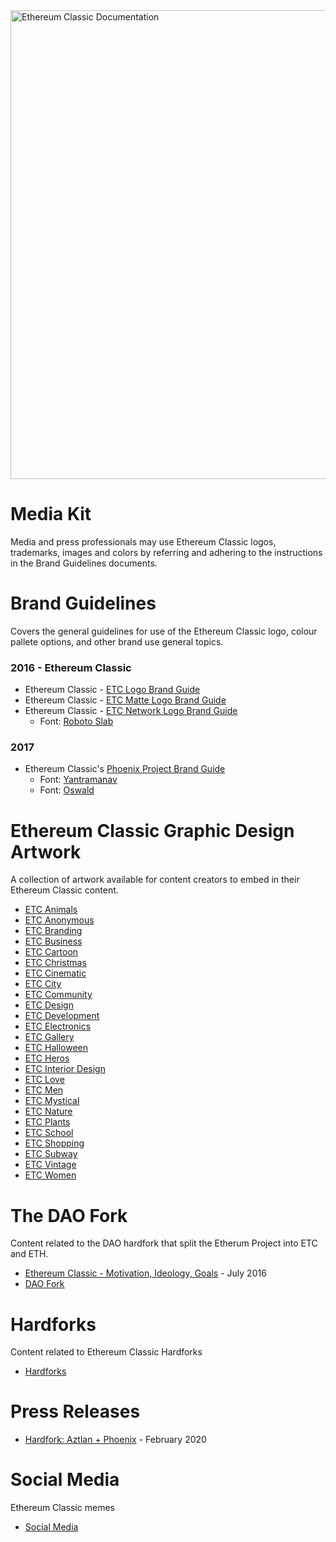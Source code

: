 <div>
  <img src="./Logo_ETC_Network_Documentation/etc_network_logo_white_documentation.png" alt="Ethereum Classic Documentation" width="750"/>
  </div>

# Media Kit

Media and press professionals may use Ethereum Classic logos, trademarks, images and colors by referring and adhering to the instructions in the Brand Guidelines documents.

# Brand Guidelines
Covers the general guidelines for use of the Ethereum Classic logo, colour pallete options, and other brand use general topics.

### 2016 - Ethereum Classic
- Ethereum Classic - [ETC Logo Brand Guide](./Brand_Guidelines/2016_etc_logo_brand_guide.pdf)
- Ethereum Classic - [ETC Matte Logo Brand Guide](./Brand_Guidelines/2016_etc_matte_logo_brand_guide.pdf)
- Ethereum Classic - [ETC Network Logo Brand Guide](./Brand_Guidelines/2016_etc_network_logo_brand_guide.pdf)
  - Font: [Roboto Slab](https://fonts.google.com/specimen/Roboto+Slab)
### 2017
- Ethereum Classic's [Phoenix Project Brand Guide](./Brand_Guidelines/2017_etc_phoenix_project_brand_guide.pdf)
  - Font: [Yantramanav](https://fonts.google.com/specimen/Yantramanav?selection.family=Yantramanav)
  - Font: [Oswald](https://fonts.google.com/specimen/Oswald?selection.family=Oswald)


# Ethereum Classic Graphic Design Artwork
A collection of artwork available for content creators to embed in their Ethereum Classic content.
- [ETC Animals](./Graphic_Design/ETC_Animals/)
- [ETC Anonymous](./Graphic_Design/ETC_Anonymous/)
- [ETC Branding](./Graphic_Design/ETC_Branding/)
- [ETC Business](./Graphic_Design/ETC_Business/)
- [ETC Cartoon](./Graphic_Design/ETC_Cartoon/)
- [ETC Christmas](./Graphic_Design/ETC_Christmas/)
- [ETC Cinematic](./Graphic_Design/ETC_Cinematic/)
- [ETC City](./Graphic_Design/ETC_City/)
- [ETC Community](./Graphic_Design/ETC_Community/)
- [ETC Design](./Graphic_Design/ETC_Design/)
- [ETC Development](./Graphic_Design/ETC_Development/)
- [ETC Electronics](./Graphic_Design/ETC_Electronics/)
- [ETC Gallery](./Graphic_Design/ETC_Gallery/)
- [ETC Halloween](./Graphic_Design/ETC_Halloween/)
- [ETC Heros](./Graphic_Design/ETC_Heros/)
- [ETC Interior Design](./Graphic_Design/ETC_Interior_Design/)
- [ETC Love](./Graphic_Design/ETC_Love/)
- [ETC Men](./Graphic_Design/ETC_Men/)
- [ETC Mystical](./Graphic_Design/ETC_Mystical/)
- [ETC Nature](./Graphic_Design/ETC_Nature/)
- [ETC Plants](./Graphic_Design/ETC_Plants/)
- [ETC School](./Graphic_Design/ETC_School/)
- [ETC Shopping](./Graphic_Design/ETC_Shopping/)
- [ETC Subway](./Graphic_Design/ETC_Subway/)
- [ETC Vintage](./Graphic_Design/ETC_Vintage/)
- [ETC Women](./Graphic_Design/ETC_Women/)

# The DAO Fork
Content related to the DAO hardfork that split the Etherum Project into ETC and ETH.
- [Ethereum Classic - Motivation, Ideology, Goals](./DAO_Fork/motivation_ideology_goals.pdf) - July 2016
- [DAO Fork](./DAO_Fork/)

# Hardforks
Content related to Ethereum Classic Hardforks
- [Hardforks](./Hardforks/)

# Press Releases
- [Hardfork: Aztlan + Phoenix](./Hardforks/hardfork_aztlan_phoenix.md) - February 2020

# Social Media
Ethereum Classic memes
- [Social Media](./Social_Media/)
